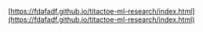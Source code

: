 [https://fdafadf.github.io/titactoe-ml-research/index.html](https://fdafadf.github.io/titactoe-ml-research/index.html)